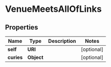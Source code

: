 

# VenueMeetsAllOfLinks


## Properties

| Name | Type | Description | Notes |
|------------ | ------------- | ------------- | -------------|
|**self** | **URI** |  |  [optional] |
|**curies** | **Object** |  |  [optional] |




